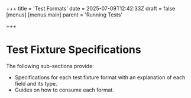 +++
title = 'Test Formats'
date = 2025-07-09T12:42:33Z
draft = false
[menus]
  [menus.main]
    parent = 'Running Tests'

+++

# Test Fixture Specifications

The following sub-sections provide:

- Specifications for each test fixture format with an explanation of each field and its type.
- Guides on how to consume each format.
